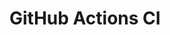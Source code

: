 # GitHub Actions CI
























































































































































































































































































































































































































































































































































































































































































































































































































































































































































































































































































































































































































































































































































































































































































































































































































































































































































































































































































































































































































































































































